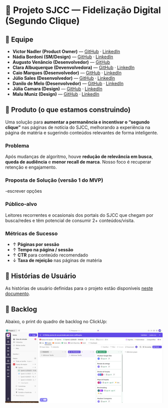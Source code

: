 # 📌 Projeto SJCC — Fidelização Digital (Segundo Clique)

## 👥 Equipe
- **Victor Nadler (Product Owner)** — [GitHub](#) · [LinkedIn](#)
-  **Nádia Bordoni (SM/Design)** — [GitHub](#) · [LinkedIn](#)
- **Augusto Venâncio (Desenvolvedor)** — [GitHub](https://github.com/gutovenancio)
- **Clara Albuquerque (Devenvolvedora)** — [GitHub](#) · [LinkedIn](#)
- **Caio Marques (Desenvolvedor)** — [GitHub](#) · [LinkedIn](#)
- **Júlio Sales (Desenvolvedor)** — [GitHub](#) · [LinkedIn](#)
- **Danilo de Melo (Desenvolvedor)** — [GitHub](#) · [LinkedIn](#)
- **Júlia Camara (Design)** — [GitHub](#) · [LinkedIn](#)
- **Malu Muniz (Design)** — [GitHub](#) · [LinkedIn](#)

## 📰 Produto (o que estamos construindo)
Uma solução para **aumentar a permanência e incentivar o “segundo clique”** nas páginas de notícia do SJCC, melhorando a experiência na página de matéria e sugerindo conteúdos relevantes de forma inteligente.

### Problema
Após mudanças de algoritmo, houve **redução de relevância em busca**, **queda de audiência** e **menor recall de marca**. Nosso foco é recuperar retenção e engajamento.

### Proposta de Solução (versão 1 do MVP)
-escrever opções

### Público-alvo
Leitores recorrentes e ocasionais dos portais do SJCC que chegam por busca/redes e têm potencial de consumir 2+ conteúdos/visita.

### Métricas de Sucesso
- ↑ **Páginas por sessão**  
- ↑ **Tempo na página / sessão**  
- ↑ **CTR** para conteúdo recomendado  
- ↓ **Taxa de rejeição** nas páginas de matéria

## 📝 Histórias de Usuário
As histórias de usuário definidas para o projeto estão disponíveis [neste documento](histórias-usuário.md).  

## 📌 Backlog
Abaixo, o print do quadro de backlog no ClickUp:  

![Backlog ClickUp](backlog.png)


